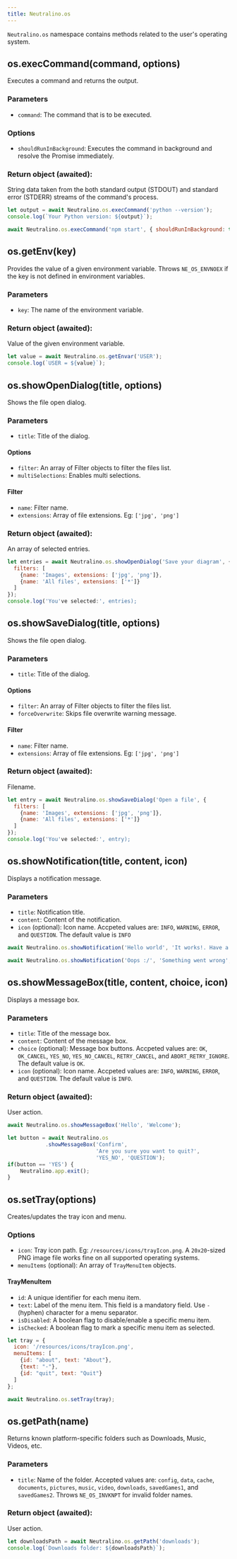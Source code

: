 ```yaml
---
title: Neutralino.os
---
```


`Neutralino.os` namespace contains methods related to the user's operating system.

## os.execCommand(command, options)
Executes a command and returns the output.

### Parameters
- `command`: The command that is to be executed.

### Options
- `shouldRunInBackground`: Executes the command in background and resolve the Promise immediately.

### Return object (awaited):
String data taken from the both standard output (STDOUT) and standard error (STDERR) streams of the command's process.

```js
let output = await Neutralino.os.execCommand('python --version');
console.log(`Your Python version: ${output}`);

await Neutralino.os.execCommand('npm start', { shouldRunInBackground: true });
```

## os.getEnv(key)
Provides the value of a given environment variable. Throws `NE_OS_ENVNOEX` if the key is not defined in environment variables.

### Parameters
- `key`: The name of the environment variable.

### Return object (awaited):
Value of the given environment variable.

```js
let value = await Neutralino.os.getEnvar('USER');
console.log(`USER = ${value}`);
```

## os.showOpenDialog(title, options)
Shows the file open dialog.

### Parameters
- `title`: Title of the dialog.

#### Options
- `filter`: An array of Filter objects to filter the files list.
- `multiSelections`: Enables multi selections.

#### Filter
- `name`: Filter name.
- `extensions`: Array of file extensions. Eg: `['jpg', 'png']`

### Return object (awaited):
An array of selected entries.

```js
let entries = await Neutralino.os.showOpenDialog('Save your diagram', {
  filters: [
    {name: 'Images', extensions: ['jpg', 'png']},
    {name: 'All files', extensions: ['*']}
  ]
});
console.log('You've selected:', entries);
```

## os.showSaveDialog(title, options)
Shows the file open dialog.

### Parameters
- `title`: Title of the dialog.

#### Options
- `filter`: An array of Filter objects to filter the files list.
- `forceOverwrite`: Skips file overwrite warning message.

#### Filter
- `name`: Filter name.
- `extensions`: Array of file extensions. Eg: `['jpg', 'png']`

### Return object (awaited):
Filename.

```js
let entry = await Neutralino.os.showSaveDialog('Open a file', {
  filters: [
    {name: 'Images', extensions: ['jpg', 'png']},
    {name: 'All files', extensions: ['*']}
  ]
});
console.log('You've selected:', entry);
```

## os.showNotification(title, content, icon)
Displays a notification message.

### Parameters
- `title`: Notification title.
- `content`: Content of the notification.
- `icon` (optional): Icon name. Accpeted values are: `INFO`, `WARNING`, `ERROR`, and `QUESTION`. The default value is 
        `INFO`

```js
await Neutralino.os.showNotification('Hello world', 'It works!. Have a nice day');

await Neutralino.os.showNotification('Oops :/', 'Something went wrong', 'ERROR');
```

## os.showMessageBox(title, content, choice, icon)
Displays a message box.

### Parameters
- `title`: Title of the message box.
- `content`: Content of the message box.
- `choice` (optional): Message box buttons. Accpeted values are: `OK`, `OK_CANCEL`, `YES_NO`, `YES_NO_CANCEL`, `RETRY_CANCEL`, 
      and `ABORT_RETRY_IGNORE`. The default value is `OK`.
- `icon` (optional): Icon name. Accpeted values are: `INFO`, `WARNING`, `ERROR`, and `QUESTION`. The default value is `INFO`.

### Return object (awaited):
User action.

```js
await Neutralino.os.showMessageBox('Hello', 'Welcome');

let button = await Neutralino.os
            .showMessageBox('Confirm', 
                            'Are you sure you want to quit?',
                            'YES_NO', 'QUESTION');
if(button == 'YES') {
    Neutralino.app.exit();
}
```

## os.setTray(options)
Creates/updates the tray icon and menu.

### Options
- `icon`: Tray icon path. Eg: `/resources/icons/trayIcon.png`. A 
          `20x20`-sized PNG image file works fine on all supported operating systems. 
- `menuItems` (optional): An array of `TrayMenuItem` objects.

#### TrayMenuItem

- `id`: A unique identifier for each menu item. 
- `text`: Label of the menu item. This field is a mandatory field. Use `-` (hyphen) character for a menu separator.
- `isDisabled`: A boolean flag to disable/enable a specific menu item.
- `isChecked`: A boolean flag to mark a specific menu item as selected. 

```js
let tray = {
  icon: '/resources/icons/trayIcon.png',
  menuItems: [
    {id: "about", text: "About"},
    {text: "-"},
    {id: "quit", text: "Quit"}
  ]
};

await Neutralino.os.setTray(tray);
```

## os.getPath(name)
Returns known platform-specific folders such as Downloads, Music, Videos, etc.

### Parameters
- `title`: Name of the folder. Accepted values are: `config`, `data`, `cache`, `documents`, `pictures`, `music`, `video`,
            `downloads`, `savedGames1`, and `savedGames2`. Throws `NE_OS_INVKNPT` for invalid folder names.

### Return object (awaited):
User action.

```js
let downloadsPath = await Neutralino.os.getPath('downloads');
console.log(`Downloads folder: ${downloadsPath}`);
```

